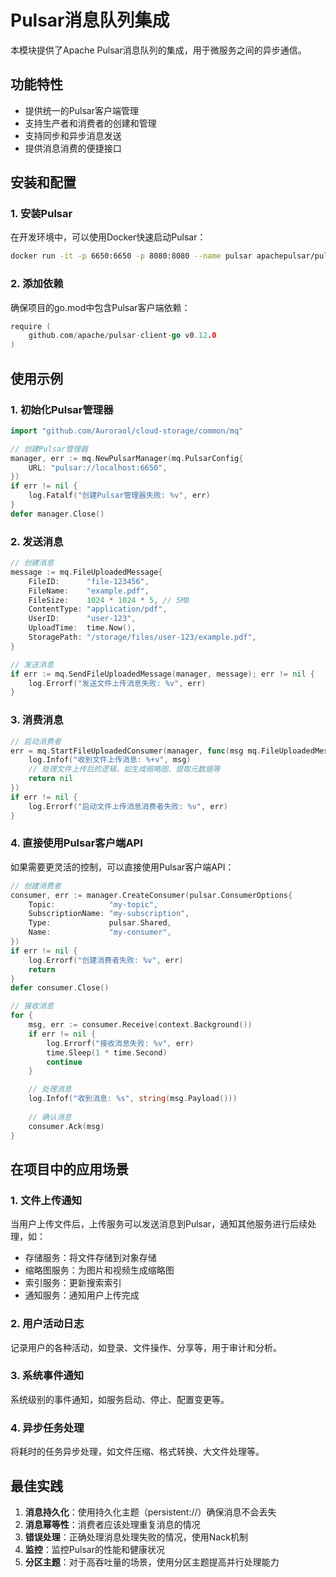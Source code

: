 # Pulsar消息队列集成

本模块提供了Apache Pulsar消息队列的集成，用于微服务之间的异步通信。

## 功能特性

- 提供统一的Pulsar客户端管理
- 支持生产者和消费者的创建和管理
- 支持同步和异步消息发送
- 提供消息消费的便捷接口

## 安装和配置

### 1. 安装Pulsar

在开发环境中，可以使用Docker快速启动Pulsar：

```bash
docker run -it -p 6650:6650 -p 8080:8080 --name pulsar apachepulsar/pulsar:3.1.0 bin/pulsar standalone
```

### 2. 添加依赖

确保项目的go.mod中包含Pulsar客户端依赖：

```go
require (
    github.com/apache/pulsar-client-go v0.12.0
)
```

## 使用示例

### 1. 初始化Pulsar管理器

```go
import "github.com/Auroraol/cloud-storage/common/mq"

// 创建Pulsar管理器
manager, err := mq.NewPulsarManager(mq.PulsarConfig{
    URL: "pulsar://localhost:6650",
})
if err != nil {
    log.Fatalf("创建Pulsar管理器失败: %v", err)
}
defer manager.Close()
```

### 2. 发送消息

```go
// 创建消息
message := mq.FileUploadedMessage{
    FileID:      "file-123456",
    FileName:    "example.pdf",
    FileSize:    1024 * 1024 * 5, // 5MB
    ContentType: "application/pdf",
    UserID:      "user-123",
    UploadTime:  time.Now(),
    StoragePath: "/storage/files/user-123/example.pdf",
}

// 发送消息
if err := mq.SendFileUploadedMessage(manager, message); err != nil {
    log.Errorf("发送文件上传消息失败: %v", err)
}
```

### 3. 消费消息

```go
// 启动消费者
err = mq.StartFileUploadedConsumer(manager, func(msg mq.FileUploadedMessage) error {
    log.Infof("收到文件上传消息: %+v", msg)
    // 处理文件上传后的逻辑，如生成缩略图、提取元数据等
    return nil
})
if err != nil {
    log.Errorf("启动文件上传消息消费者失败: %v", err)
}
```

### 4. 直接使用Pulsar客户端API

如果需要更灵活的控制，可以直接使用Pulsar客户端API：

```go
// 创建消费者
consumer, err := manager.CreateConsumer(pulsar.ConsumerOptions{
    Topic:            "my-topic",
    SubscriptionName: "my-subscription",
    Type:             pulsar.Shared,
    Name:             "my-consumer",
})
if err != nil {
    log.Errorf("创建消费者失败: %v", err)
    return
}
defer consumer.Close()

// 接收消息
for {
    msg, err := consumer.Receive(context.Background())
    if err != nil {
        log.Errorf("接收消息失败: %v", err)
        time.Sleep(1 * time.Second)
        continue
    }

    // 处理消息
    log.Infof("收到消息: %s", string(msg.Payload()))
    
    // 确认消息
    consumer.Ack(msg)
}
```

## 在项目中的应用场景

### 1. 文件上传通知

当用户上传文件后，上传服务可以发送消息到Pulsar，通知其他服务进行后续处理，如：
- 存储服务：将文件存储到对象存储
- 缩略图服务：为图片和视频生成缩略图
- 索引服务：更新搜索索引
- 通知服务：通知用户上传完成

### 2. 用户活动日志

记录用户的各种活动，如登录、文件操作、分享等，用于审计和分析。

### 3. 系统事件通知

系统级别的事件通知，如服务启动、停止、配置变更等。

### 4. 异步任务处理

将耗时的任务异步处理，如文件压缩、格式转换、大文件处理等。

## 最佳实践

1. **消息持久化**：使用持久化主题（persistent://）确保消息不会丢失
2. **消息幂等性**：消费者应该处理重复消息的情况
3. **错误处理**：正确处理消息处理失败的情况，使用Nack机制
4. **监控**：监控Pulsar的性能和健康状况
5. **分区主题**：对于高吞吐量的场景，使用分区主题提高并行处理能力 